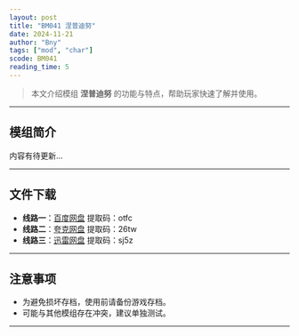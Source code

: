 ```yaml
---
layout: post
title: "BM041 涅普迪努"
date: 2024-11-21
author: "Bny"
tags: ["mod", "char"]
scode: BM041
reading_time: 5
---
```


> 本文介绍模组 **涅普迪努** 的功能与特点，帮助玩家快速了解并使用。

---

## 模组简介

内容有待更新...

---


## 文件下载
- **线路一**：[百度网盘](https://pan.baidu.com/s/13jwwZ8tPi4eIf_GOr-7rWA?pwd=otfc)  提取码：otfc  
- **线路二**：[夸克网盘](https://pan.quark.cn/s/6520753bf063?pwd=26tw)  提取码：26tw  
- **线路三**：[迅雷网盘](https://pan.xunlei.com/s/VOCCbaI5qAcAIIak7HP7nxIhA1?pwd=sj5z)  提取码：sj5z  

---

## 注意事项
- 为避免损坏存档，使用前请备份游戏存档。
- 可能与其他模组存在冲突，建议单独测试。

---

